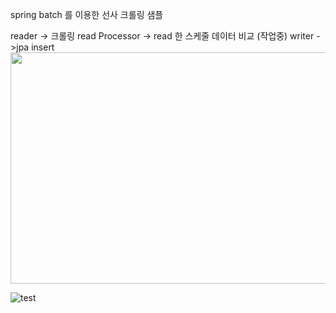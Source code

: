 spring batch 를 이용한
선사 크롤링 샘플

reader -> 크롤링 read
Processor -> read 한 스케줄 데이터 비교 (작업중)
writer ->jpa insert
<img src="https://user-images.githubusercontent.com/22138152/107337374-9be9e800-6afd-11eb-8313-14cb7186568a.JPG"  width="700" height="370">

![test](https://user-images.githubusercontent.com/22138152/107337374-9be9e800-6afd-11eb-8313-14cb7186568a.JPG) 


